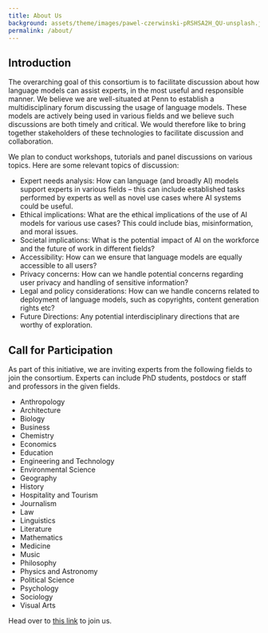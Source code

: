 ```yaml
---
title: About Us
background: assets/theme/images/pawel-czerwinski-pRSHSA2H_QU-unsplash.jpg
permalink: /about/
---
```


## Introduction

The overarching goal of this consortium is to facilitate discussion about how language models can assist experts, in the most useful and responsible manner. We believe we are well-situated at Penn to establish a multidisciplinary forum discussing the usage of language models. These models are actively being used in various fields and we believe such discussions are both timely and critical. We would therefore like to bring together stakeholders of these technologies to facilitate discussion and collaboration.

We plan to conduct workshops, tutorials and panel discussions on various topics. Here are some relevant topics of discussion:

* Expert needs analysis: How can language (and broadly AI) models support experts in various fields – this can include established tasks performed by experts as well as novel use cases where AI systems could be useful.
* Ethical implications: What are the ethical implications of the use of AI models for various use cases? This could include bias, misinformation, and moral issues.
* Societal implications: What is the potential impact of AI on the workforce and the future of work in different fields?
* Accessibility: How can we ensure that language models are equally accessible to all users?
* Privacy concerns: How can we handle potential concerns regarding user privacy and handling of sensitive information?
* Legal and policy considerations: How can we handle concerns related to deployment of language models, such as copyrights, content generation rights etc?
* Future Directions: Any potential interdisciplinary directions that are worthy of exploration.


## Call for Participation

As part of this initiative, we are inviting experts from the following fields to join the consortium. Experts can include PhD students, postdocs or staff and professors in the given fields.

* Anthropology
* Architecture
* Biology
* Business
* Chemistry
* Economics
* Education
* Engineering and Technology
* Environmental Science
* Geography
* History
* Hospitality and Tourism
* Journalism
* Law
* Linguistics
* Literature
* Mathematics
* Medicine
* Music
* Philosophy
* Physics and Astronomy
* Political Science
* Psychology
* Sociology
* Visual Arts

Head over to [this link](https://docs.google.com/forms/d/e/1FAIpQLSdahBIw5HtPgwP6lXQlnh_r8FaaKwsTmqnfkUIfeQ5qvZYN_Q/viewform?usp=sf_link) to join us.
